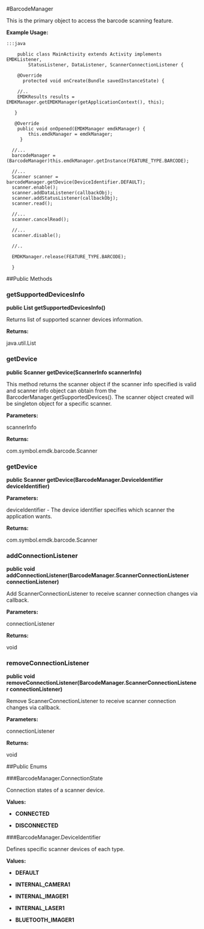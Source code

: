 #BarcodeManager

This is the primary object to access the barcode scanning feature.
 
 



**Example Usage:**
	
	:::java	
	 
	 	public class MainActivity extends Activity implements EMDKListener,
			StatusListener, DataListener, ScannerConnectionListener {
	
	    @Override
		  protected void onCreate(Bundle savedInstanceState) {
	   
	    //..
	    EMDKResults results = EMDKManager.getEMDKManager(getApplicationContext(), this);
	   
	   }	
	
	   @Override
		public void onOpened(EMDKManager emdkManager) {
			this.emdkManager = emdkManager;
		 }
	 
	  //...
	  barcodeManager = (BarcodeManager)this.emdkManager.getInstance(FEATURE_TYPE.BARCODE);
	
	  //...
	  Scanner scanner = barcodeManager.getDevice(DeviceIdentifier.DEFAULT);
	  scanner.enable();
	  scanner.addDataListener(callbackObj);
	  scanner.addStatusListener(callbackObj);
	  scanner.read();
	  
	  //...
	  scanner.cancelRead();
	  
	  //...
	  scanner.disable();
	  
	  //..
	  
	  EMDKManager.release(FEATURE_TYPE.BARCODE);
	  
	  }
	  


##Public Methods

### getSupportedDevicesInfo

**public List getSupportedDevicesInfo()**

Returns list of supported scanner devices information.

**Returns:**

java.util.List

### getDevice

**public Scanner getDevice(ScannerInfo scannerInfo)**

This method returns the scanner object if the scanner info specified is valid
 and scanner info object can obtain from the BarcoderManager.getSupportedDevices(). 
 The scanner object created will be singleton object for a specific scanner.

**Parameters:**

scannerInfo

**Returns:**

com.symbol.emdk.barcode.Scanner

### getDevice

**public Scanner getDevice(BarcodeManager.DeviceIdentifier deviceIdentifier)**



**Parameters:**

deviceIdentifier - The device identifier specifies which scanner the application wants.

**Returns:**

com.symbol.emdk.barcode.Scanner

### addConnectionListener

**public void addConnectionListener(BarcodeManager.ScannerConnectionListener connectionListener)**

Add ScannerConnectionListener to receive scanner connection changes via
 callback.

**Parameters:**

connectionListener

**Returns:**

void

### removeConnectionListener

**public void removeConnectionListener(BarcodeManager.ScannerConnectionListener connectionListener)**

Remove ScannerConnectionListener to receive scanner connection changes
 via callback.

**Parameters:**

connectionListener

**Returns:**

void

##Public Enums

###BarcodeManager.ConnectionState

Connection states of a scanner device.

**Values:**

* **CONNECTED**

* **DISCONNECTED**

###BarcodeManager.DeviceIdentifier

Defines specific scanner devices of each type.

**Values:**

* **DEFAULT**

* **INTERNAL_CAMERA1**

* **INTERNAL_IMAGER1**

* **INTERNAL_LASER1**

* **BLUETOOTH_IMAGER1**

